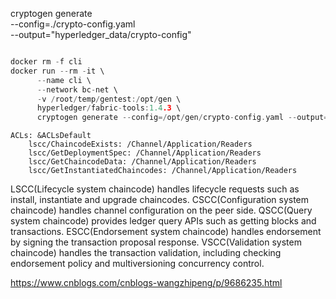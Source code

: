 cryptogen generate \
--config=./crypto-config.yaml \
--output="hyperledger_data/crypto-config"

```go

docker rm -f cli
docker run --rm -it \
      --name cli \
      --network bc-net \
      -v /root/temp/gentest:/opt/gen \
      hyperledger/fabric-tools:1.4.3 \
      cryptogen generate --config=/opt/gen/crypto-config.yaml --output="/opt/gen/crypto-config"
```


    ACLs: &ACLsDefault
        lscc/ChaincodeExists: /Channel/Application/Readers
        lscc/GetDeploymentSpec: /Channel/Application/Readers
        lscc/GetChaincodeData: /Channel/Application/Readers
        lscc/GetInstantiatedChaincodes: /Channel/Application/Readers


LSCC(Lifecycle system chaincode) handles lifecycle requests such as install, instantiate and upgrade chaincodes.
CSCC(Configuration system chaincode) handles channel configuration on the peer side.
QSCC(Query system chaincode) provides ledger query APIs such as getting blocks and transactions.
ESCC(Endorsement system chaincode) handles endorsement by signing the transaction proposal response.
VSCC(Validation system chaincode) handles the transaction validation, including checking endorsement policy and multiversioning concurrency control.


https://www.cnblogs.com/cnblogs-wangzhipeng/p/9686235.html